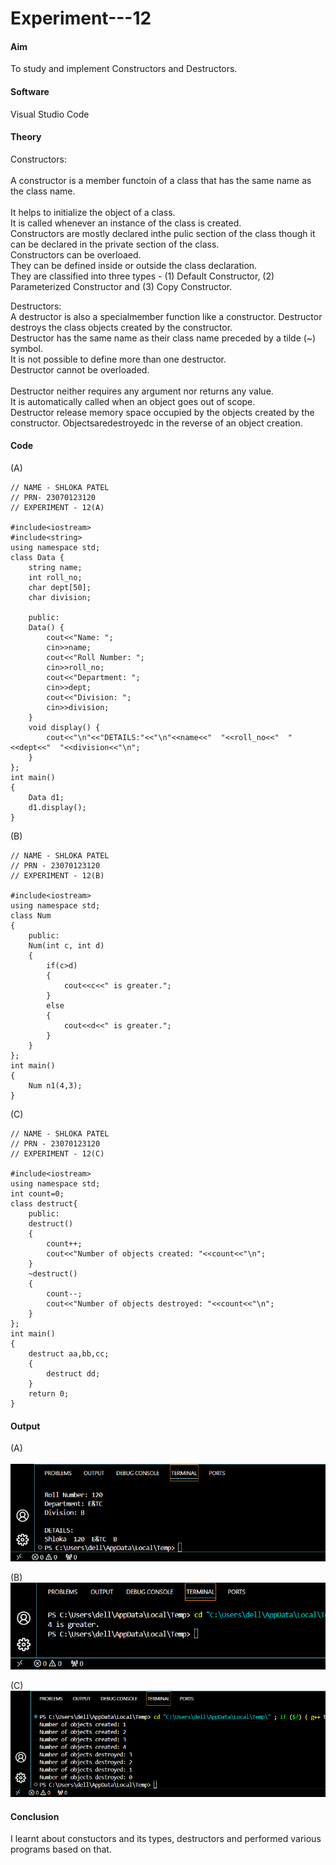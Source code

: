 # Experiment---12 

#### Aim 
To study and implement Constructors and Destructors. 

#### Software 
Visual Studio Code 

#### Theory 
Constructors: <br>  
A constructor is a member functoin of a class that has the same name as the class name. <br>  
It helps to initialize the object of a class. <br> 
It is called whenever an instance of the class is created. <br> 
Constructors are mostly declared inthe pulic section of the class though it can be declared  in the private section of the class. <br> 
Constructors can be overloaed. <br> 
They can be defined inside or outside the class declaration.<br> 
They are classified into three types - (1) Default Constructor, (2) Parameterized Constructor and (3) Copy Constructor. <br>  

Destructors: <br> 
A destructor is also a specialmember function like a constructor. Destructor destroys the class objects created by the constructor. <br> 
Destructor has the same name as their class name preceded by a tilde (~) symbol. <br> 
It is not possible to define more than one destructor. <br> 
Destructor cannot be overloaded. <br>  
Destructor neither requires any argument nor returns any value. <br> 
It is automatically called when an object goes out of scope. <br> 
Destructor release memory space occupied by the objects created by the constructor. Objectsaredestroyedc in the reverse  of an object creation. <br>  

#### Code 

(A) <br> 
```
// NAME - SHLOKA PATEL 
// PRN- 23070123120 
// EXPERIMENT - 12(A) 

#include<iostream> 
#include<string>
using namespace std; 
class Data {
    string name;
    int roll_no;
    char dept[50];
    char division;

    public:
    Data() {
        cout<<"Name: ";
        cin>>name;
        cout<<"Roll Number: ";
        cin>>roll_no;
        cout<<"Department: ";
        cin>>dept;
        cout<<"Division: ";
        cin>>division;
    }
    void display() {
        cout<<"\n"<<"DETAILS:"<<"\n"<<name<<"  "<<roll_no<<"  "<<dept<<"  "<<division<<"\n";
    }
};
int main() 
{
    Data d1;
    d1.display();
} 

```

(B) <br> 
```
// NAME - SHLOKA PATEL 
// PRN - 23070123120 
// EXPERIMENT - 12(B)

#include<iostream>
using namespace std;
class Num
{
    public:
    Num(int c, int d)
    {
        if(c>d)
        {
            cout<<c<<" is greater.";
        }
        else 
        {
            cout<<d<<" is greater.";
        }
    }
};
int main()
{
    Num n1(4,3);
} 
```

(C) <br> 
```
// NAME - SHLOKA PATEL 
// PRN - 23070123120 
// EXPERIMENT - 12(C) 

#include<iostream>
using namespace std;
int count=0;
class destruct{
    public:
    destruct()
    {
        count++;
        cout<<"Number of objects created: "<<count<<"\n";
    }
    ~destruct()
    {
        count--;
        cout<<"Number of objects destroyed: "<<count<<"\n";
    }
};
int main()
{
    destruct aa,bb,cc;
    {
        destruct dd;
    }
    return 0;
} 
```

#### Output  

(A) <br>  
![](https://github.com/Shloka-Patel/Experiment---12/blob/main/Output_12A.png) 

(B) <br> 
![](https://github.com/Shloka-Patel/Experiment---12/blob/main/Output_12B.png) 

(C) <br> 
![](https://github.com/Shloka-Patel/Experiment---12/blob/main/Output_12C.png) 

#### Conclusion 
I learnt about constuctors and its types, destructors and performed various programs based on that. <br>            
